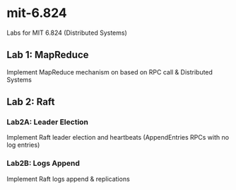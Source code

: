 # mit-6.824
Labs for MIT 6.824 (Distributed Systems)

## Lab 1: MapReduce
Implement MapReduce mechanism on based on RPC call & Distributed Systems

## Lab 2: Raft

### Lab2A: Leader Election
Implement Raft leader election and heartbeats (AppendEntries RPCs with no log entries)

### Lab2B: Logs Append
Implement Raft logs append & replications

